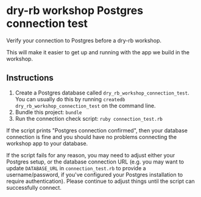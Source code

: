 # dry-rb workshop Postgres connection test

Verify your connection to Postgres before a dry-rb workshop.

This will make it easier to get up and running with the app we build in the workshop.

## Instructions

1. Create a Postgres database called `dry_rb_workshop_connection_test`. You can usually do this by running `createdb dry_rb_workshop_connection_test` on the command line.
2. Bundle this project: `bundle`
3. Run the connection check script: `ruby connection_test.rb`

If the script prints "Postgres connection confirmed", then your database connection is fine and you should have no problems connecting the workshop app to your database.

If the script fails for any reason, you may need to adjust either your Postgres setup, or the database connection URL (e.g. you may want to update `DATABASE_URL` in `connection_test.rb` to provide a username/password, if you've configured your Postgres installation to require authentication). Please continue to adjust things until the script can successfully connect.
